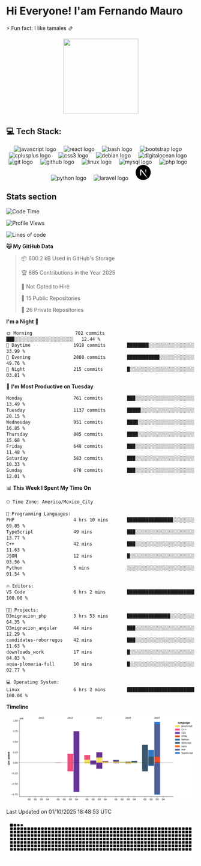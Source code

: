 <h1>Hi Everyone! I'am Fernando Mauro </h1>
<p>⚡ Fun fact: I like tamales 🫔</p>

<div align="center">
  <img height="200" width="200" src="https://c.tenor.com/D9bWSaEUuwoAAAAC/tenor.gif"  />
</div>

## 💻 Tech Stack:
<div align="center">
  <img src="https://cdn.jsdelivr.net/gh/devicons/devicon/icons/javascript/javascript-original.svg" height="40" width="40" alt="javascript logo"  />
  <img width="12" />
  <img src="https://cdn.jsdelivr.net/gh/devicons/devicon/icons/react/react-original.svg" height="40" width="40" alt="react logo"  />
  <img width="12" />
  <img src="https://cdn.jsdelivr.net/gh/devicons/devicon/icons/bash/bash-original.svg" height="40" width="40" alt="bash logo"  />
  <img width="12" />
  <img src="https://cdn.jsdelivr.net/gh/devicons/devicon/icons/bootstrap/bootstrap-original.svg" height="40" width="40" alt="bootstrap logo"  />
  <img width="12" />
  <img src="https://cdn.jsdelivr.net/gh/devicons/devicon/icons/cplusplus/cplusplus-original.svg" height="40" width="40" alt="cplusplus logo"  />
  <img width="12" />
  <img src="https://cdn.jsdelivr.net/gh/devicons/devicon/icons/css3/css3-original.svg" height="40" width="40" alt="css3 logo"  />
  <img width="12" />
  <img src="https://cdn.jsdelivr.net/gh/devicons/devicon/icons/debian/debian-original.svg" height="40" width="40" alt="debian logo"  />
  <img width="12" />
  <img src="https://cdn.jsdelivr.net/gh/devicons/devicon/icons/digitalocean/digitalocean-original.svg" height="40" width="40" alt="digitalocean logo"  />
  <img width="12" />
  <img src="https://cdn.jsdelivr.net/gh/devicons/devicon/icons/git/git-original.svg" height="40" width="40" alt="git logo"  />
  <img width="12" />
  <img src="https://cdn.jsdelivr.net/gh/devicons/devicon/icons/github/github-original.svg" height="40" width="40" alt="github logo"  />
  <img width="12" />
  <img src="https://cdn.jsdelivr.net/gh/devicons/devicon/icons/linux/linux-original.svg" height="40" width="40" alt="linux logo"  />
  <img width="12" />
  <img src="https://cdn.jsdelivr.net/gh/devicons/devicon/icons/mysql/mysql-original.svg" height="40" width="40" alt="mysql logo"  />
  <img width="12" />
  <img src="https://cdn.jsdelivr.net/gh/devicons/devicon/icons/php/php-original.svg" height="40" width="40" alt="php logo"  />
  <img width="12" />
  <img src="https://cdn.jsdelivr.net/gh/devicons/devicon/icons/python/python-original.svg" height="40" width="40" alt="python logo"  />
  <img width="12" />
  <img src="https://upload.wikimedia.org/wikipedia/commons/thumb/9/9a/Laravel.svg/50px-Laravel.svg.png" height="40" width="40" alt="laravel logo"  />
  <img width="12" />
  <img src="https://raw.githubusercontent.com/devicons/devicon/ca28c779441053191ff11710fe24a9e6c23690d6/icons/nextjs/nextjs-original.svg" height="40" width="40" alt="Next js logo"  />
</div>

## Stats section
<!--START_SECTION:waka-->
![Code Time](http://img.shields.io/badge/Code%20Time-1%2C510%20hrs%2051%20mins-blue)

![Profile Views](http://img.shields.io/badge/Profile%20Views-0-blue)

![Lines of code](https://img.shields.io/badge/From%20Hello%20World%20I%27ve%20Written-3.3%20million%20lines%20of%20code-blue)

**🐱 My GitHub Data** 

> 📦 600.2 kB Used in GitHub's Storage 
 > 
> 🏆 685 Contributions in the Year 2025
 > 
> 🚫 Not Opted to Hire
 > 
> 📜 15 Public Repositories 
 > 
> 🔑 26 Private Repositories 
 > 
**I'm a Night 🦉** 

```text
🌞 Morning                702 commits         ███░░░░░░░░░░░░░░░░░░░░░░   12.44 % 
🌆 Daytime                1918 commits        ████████░░░░░░░░░░░░░░░░░   33.99 % 
🌃 Evening                2808 commits        ████████████░░░░░░░░░░░░░   49.76 % 
🌙 Night                  215 commits         █░░░░░░░░░░░░░░░░░░░░░░░░   03.81 % 
```
📅 **I'm Most Productive on Tuesday** 

```text
Monday                   761 commits         ███░░░░░░░░░░░░░░░░░░░░░░   13.49 % 
Tuesday                  1137 commits        █████░░░░░░░░░░░░░░░░░░░░   20.15 % 
Wednesday                951 commits         ████░░░░░░░░░░░░░░░░░░░░░   16.85 % 
Thursday                 885 commits         ████░░░░░░░░░░░░░░░░░░░░░   15.68 % 
Friday                   648 commits         ███░░░░░░░░░░░░░░░░░░░░░░   11.48 % 
Saturday                 583 commits         ███░░░░░░░░░░░░░░░░░░░░░░   10.33 % 
Sunday                   678 commits         ███░░░░░░░░░░░░░░░░░░░░░░   12.01 % 
```


📊 **This Week I Spent My Time On** 

```text
🕑︎ Time Zone: America/Mexico_City

💬 Programming Languages: 
PHP                      4 hrs 10 mins       █████████████████░░░░░░░░   69.05 % 
TypeScript               49 mins             ███░░░░░░░░░░░░░░░░░░░░░░   13.77 % 
C++                      42 mins             ███░░░░░░░░░░░░░░░░░░░░░░   11.63 % 
JSON                     12 mins             █░░░░░░░░░░░░░░░░░░░░░░░░   03.56 % 
Python                   5 mins              ░░░░░░░░░░░░░░░░░░░░░░░░░   01.54 % 

🔥 Editors: 
VS Code                  6 hrs 2 mins        █████████████████████████   100.00 % 

🐱‍💻 Projects: 
D3migracion_php          3 hrs 53 mins       ████████████████░░░░░░░░░   64.35 % 
D3migracion_angular      44 mins             ███░░░░░░░░░░░░░░░░░░░░░░   12.29 % 
candidates-roborregos    42 mins             ███░░░░░░░░░░░░░░░░░░░░░░   11.63 % 
downloads_work           17 mins             █░░░░░░░░░░░░░░░░░░░░░░░░   04.83 % 
aqua-plomeria-full       10 mins             █░░░░░░░░░░░░░░░░░░░░░░░░   02.77 % 

💻 Operating System: 
Linux                    6 hrs 2 mins        █████████████████████████   100.00 % 
```

**Timeline**

![Lines of Code chart](https://raw.githubusercontent.com/Fernando-Mauro/Fernando-Mauro/master/assets/bar_graph.png)


 Last Updated on 01/10/2025 18:48:53 UTC
<!--END_SECTION:waka-->

<img src="https://raw.githubusercontent.com/fernando-mauro/fernando-mauro/output/snake.svg" alt="Snake animation" />
